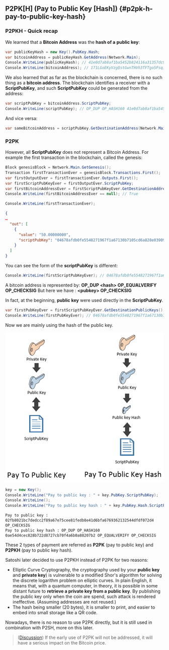 ## P2PK[H] (Pay to Public Key [Hash]) {#p2pk-h-pay-to-public-key-hash}

### P2PKH - Quick recap
We learned that a **Bitcoin Address** was the **hash of a** **public key**:  

```cs
var publicKeyHash = new Key().PubKey.Hash;
var bitcoinAddress = publicKeyHash.GetAddress(Network.Main);
Console.WriteLine(publicKeyHash); // 41e0d7ab8af1ba5452b824116a31357dc931cf28
Console.WriteLine(bitcoinAddress); // 171LGoEKyVzgQstGwnTHVh3TFTgo5PsqiY
```  

We also learned that as far as the blockchain is concerned, there is no such thing as a **bitcoin address**. The blockchain identifies a receiver with a **ScriptPubKey**, and such **ScriptPubKey** could be generated from the address:  

```cs
var scriptPubKey = bitcoinAddress.ScriptPubKey;
Console.WriteLine(scriptPubKey); // OP_DUP OP_HASH160 41e0d7ab8af1ba5452b824116a31357dc931cf28 OP_EQUALVERIFY OP_CHECKSIG
```  

And vice versa:  

```cs
var sameBitcoinAddress = scriptPubKey.GetDestinationAddress(Network.Main);
```

### P2PK

However, all **ScriptPubKey** does not represent a Bitcoin Address. For example the first transaction in the blockchain, called the genesis:  

```cs
Block genesisBlock = Network.Main.GetGenesis();
Transaction firstTransactionEver = genesisBlock.Transactions.First();
var firstOutputEver = firstTransactionEver.Outputs.First();
var firstScriptPubKeyEver = firstOutputEver.ScriptPubKey;
var firstBitcoinAddressEver = firstScriptPubKeyEver.GetDestinationAddress(Network.Main);
Console.WriteLine(firstBitcoinAddressEver == null); // True
```  

```cs
Console.WriteLine(firstTransactionEver);
```  

```json
{
…
  "out": [
    {
      "value": "50.00000000",
      "scriptPubKey": "04678afdb0fe5548271967f1a67130b7105cd6a828e03909a67962e0ea1f61deb649f6bc3f4cef38c4f35504e51ec112de5c384df7ba0b8d578a4c702b6bf11d5f OP_CHECKSIG"
    }
  ]
}
```  

You can see the form of the **scriptPubKey** is different:  

```cs
Console.WriteLine(firstScriptPubKeyEver); // 04678afdb0fe5548271967f1a67130b7105cd6a828e03909a67962e0ea1f61deb649f6bc3f4cef38c4f35504e51ec112de5c384df7ba0b8d578a4c702b6bf11d5f OP_CHECKSIG
```

A bitcoin address is represented by: **OP_DUP &lt;hash&gt; OP_EQUALVERIFY OP_CHECKSIG** But here we have : **&lt;pubkey&gt; OP_CHECKSIG**

In fact, at the beginning, **public key** were used directly in the **ScriptPubKey**.  

```cs
var firstPubKeyEver = firstScriptPubKeyEver.GetDestinationPublicKeys().First();
Console.WriteLine(firstPubKeyEver); // 04678afdb0fe5548271967f1a67130b7105cd6a828e03909a67962e0ea1f61deb649f6bc3f4cef38c4f35504e51ec112de5c384df7ba0b8d578a4c702b6bf11d5f
```

Now we are mainly using the hash of the public key.  

![](../assets/PPKH.png)  

```cs
key = new Key();
Console.WriteLine("Pay to public key : " + key.PubKey.ScriptPubKey);
Console.WriteLine();
Console.WriteLine("Pay to public key hash : " + key.PubKey.Hash.ScriptPubKey);
```  

``` 
Pay to public key : 02fb8021bc7dedcc2f89a67e75cee81fedb8e41d6bfa6769362132544dfdf072d4 OP_CHECKSIG
Pay to public key hash : OP_DUP OP_HASH160 0ae54d4cec828b722d8727cb70f4a6b0a88207b2 OP_EQUALVERIFY OP_CHECKSIG
```  

These 2 types of payment are referred as **P2PK** (pay to public key) and **P2PKH** (pay to public key hash).

Satoshi later decided to use P2PKH instead of P2PK for two reasons:

*   Elliptic Curve Cryptography, the cryptography used by your **public key** and **private key**) is vulnerable to a modified Shor's algorithm for solving the discrete logarithm problem on elliptic curves. In plain English, it means that, with a quantum computer, in theory, it is possible in some distant future to **retrieve a private key from a public key**. By publishing the public key only when the coin are spend, such attack is rendered ineffective. (Assuming addresses are not reused.) 
*   The hash being smaller (20 bytes), it is smaller to print, and easier to embed into small storage like a QR code.

Nowadays, there is no reason to use P2PK directly, but it is still used in combination with P2SH, more on this later.  

> ([Discussion](https://www.reddit.com/r/Bitcoin/comments/4isxjr/petition_to_protect_satoshis_coins/d30we6f)) If the early use of P2PK will not be addressed, it will have a serious impact on the Bitcoin price. 